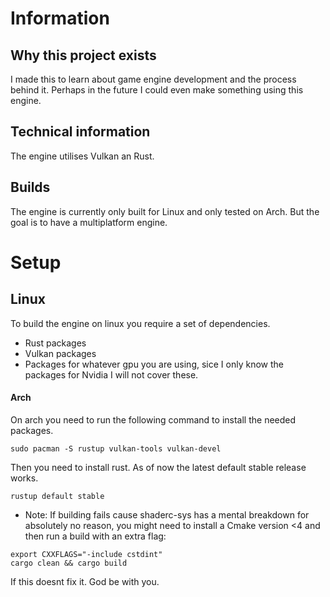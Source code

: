 # Information
## Why this project exists
I made this to learn about game engine development and the process behind it. Perhaps in the future I could even make something using this engine.

## Technical information
The engine utilises Vulkan an Rust.

## Builds
The engine is currently only built for Linux and only tested on Arch. But the goal is to have a multiplatform engine.

# Setup
## Linux
To build the engine on linux you require a set of dependencies.
- Rust packages
- Vulkan packages
- Packages for whatever gpu you are using, sice I only know the packages for Nvidia I will not cover these.

#### Arch
On arch you need to run the following command to install the needed packages.
```
sudo pacman -S rustup vulkan-tools vulkan-devel
```

Then you need to install rust. As of now the latest default stable release works.
```
rustup default stable
```

- Note:
If building fails cause shaderc-sys has a mental breakdown for absolutely no reason, you might need to install a Cmake version <4 and then run a build with an extra flag:
```
export CXXFLAGS="-include cstdint"
cargo clean && cargo build
```

If this doesnt fix it. God be with you.